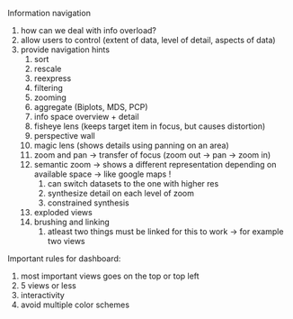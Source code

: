 Information navigation

1. how can we deal with info overload?
2. allow users to control (extent of data, level of detail, aspects of data)
3. provide navigation hints
	1. sort
	2. rescale
	3. reexpress
	4. filtering
	5. zooming
	6. aggregate (Biplots, MDS, PCP)
	7. info space overview + detail
	8. fisheye lens (keeps target item in focus, but causes distortion)
	9. perspective wall
	10. magic lens (shows details using panning on an area)
	11. zoom and pan -> transfer of focus (zoom out -> pan -> zoom in)
	12. semantic zoom -> shows a different representation depending on available space -> like google maps !
		1. can switch datasets to the one with higher res
		2. synthesize detail on each level of zoom
		3. constrained synthesis
	13. exploded views
	14. brushing and linking
		1. atleast two things must be linked for this to work -> for example two views


Important rules for dashboard:
1. most important views goes on the top or top left
2. 5 views or less
3. interactivity
4. avoid multiple color schemes